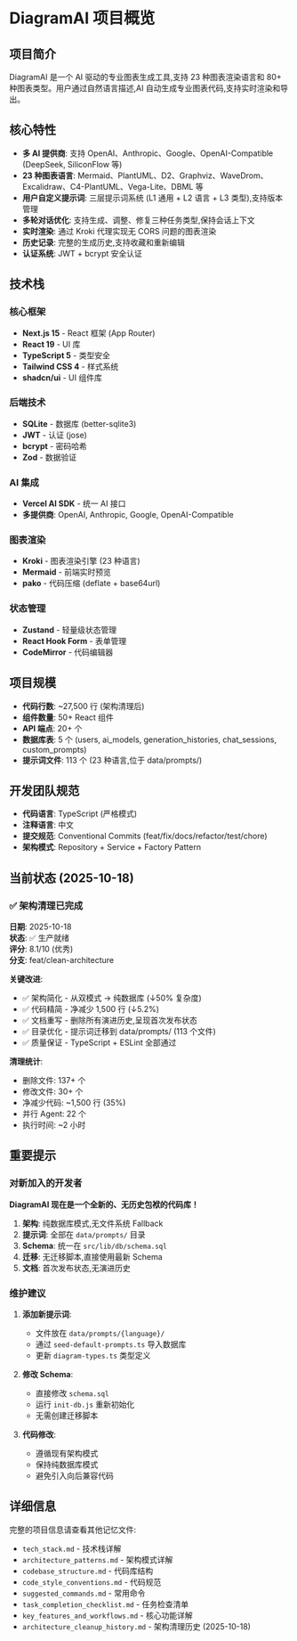 # DiagramAI 项目概览

## 项目简介

DiagramAI 是一个 AI 驱动的专业图表生成工具,支持 23 种图表渲染语言和 80+ 种图表类型。用户通过自然语言描述,AI 自动生成专业图表代码,支持实时渲染和导出。

## 核心特性

- **多 AI 提供商**: 支持 OpenAI、Anthropic、Google、OpenAI-Compatible (DeepSeek, SiliconFlow 等)
- **23 种图表语言**: Mermaid、PlantUML、D2、Graphviz、WaveDrom、Excalidraw、C4-PlantUML、Vega-Lite、DBML 等
- **用户自定义提示词**: 三层提示词系统 (L1 通用 + L2 语言 + L3 类型),支持版本管理
- **多轮对话优化**: 支持生成、调整、修复三种任务类型,保持会话上下文
- **实时渲染**: 通过 Kroki 代理实现无 CORS 问题的图表渲染
- **历史记录**: 完整的生成历史,支持收藏和重新编辑
- **认证系统**: JWT + bcrypt 安全认证

## 技术栈

### 核心框架

- **Next.js 15** - React 框架 (App Router)
- **React 19** - UI 库
- **TypeScript 5** - 类型安全
- **Tailwind CSS 4** - 样式系统
- **shadcn/ui** - UI 组件库

### 后端技术

- **SQLite** - 数据库 (better-sqlite3)
- **JWT** - 认证 (jose)
- **bcrypt** - 密码哈希
- **Zod** - 数据验证

### AI 集成

- **Vercel AI SDK** - 统一 AI 接口
- **多提供商**: OpenAI, Anthropic, Google, OpenAI-Compatible

### 图表渲染

- **Kroki** - 图表渲染引擎 (23 种语言)
- **Mermaid** - 前端实时预览
- **pako** - 代码压缩 (deflate + base64url)

### 状态管理

- **Zustand** - 轻量级状态管理
- **React Hook Form** - 表单管理
- **CodeMirror** - 代码编辑器

## 项目规模

- **代码行数**: ~27,500 行 (架构清理后)
- **组件数量**: 50+ React 组件
- **API 端点**: 20+ 个
- **数据库表**: 5 个 (users, ai_models, generation_histories, chat_sessions, custom_prompts)
- **提示词文件**: 113 个 (23 种语言,位于 data/prompts/)

## 开发团队规范

- **代码语言**: TypeScript (严格模式)
- **注释语言**: 中文
- **提交规范**: Conventional Commits (feat/fix/docs/refactor/test/chore)
- **架构模式**: Repository + Service + Factory Pattern

## 当前状态 (2025-10-18)

### ✅ 架构清理已完成

**日期**: 2025-10-18  
**状态**: ✅ 生产就绪  
**评分**: 8.1/10 (优秀)  
**分支**: feat/clean-architecture

**关键改进**:

- ✅ 架构简化 - 从双模式 → 纯数据库 (↓50% 复杂度)
- ✅ 代码精简 - 净减少 1,500 行 (↓5.2%)
- ✅ 文档重写 - 删除所有演进历史,呈现首次发布状态
- ✅ 目录优化 - 提示词迁移到 data/prompts/ (113 个文件)
- ✅ 质量保证 - TypeScript + ESLint 全部通过

**清理统计**:

- 删除文件: 137+ 个
- 修改文件: 30+ 个
- 净减少代码: ~1,500 行 (35%)
- 并行 Agent: 22 个
- 执行时间: ~2 小时

## 重要提示

### 对新加入的开发者

**DiagramAI 现在是一个全新的、无历史包袱的代码库！**

1. **架构**: 纯数据库模式,无文件系统 Fallback
2. **提示词**: 全部在 `data/prompts/` 目录
3. **Schema**: 统一在 `src/lib/db/schema.sql`
4. **迁移**: 无迁移脚本,直接使用最新 Schema
5. **文档**: 首次发布状态,无演进历史

### 维护建议

1. **添加新提示词**:
   - 文件放在 `data/prompts/{language}/`
   - 通过 `seed-default-prompts.ts` 导入数据库
   - 更新 `diagram-types.ts` 类型定义

2. **修改 Schema**:
   - 直接修改 `schema.sql`
   - 运行 `init-db.js` 重新初始化
   - 无需创建迁移脚本

3. **代码修改**:
   - 遵循现有架构模式
   - 保持纯数据库模式
   - 避免引入向后兼容代码

## 详细信息

完整的项目信息请查看其他记忆文件:

- `tech_stack.md` - 技术栈详解
- `architecture_patterns.md` - 架构模式详解
- `codebase_structure.md` - 代码库结构
- `code_style_conventions.md` - 代码规范
- `suggested_commands.md` - 常用命令
- `task_completion_checklist.md` - 任务检查清单
- `key_features_and_workflows.md` - 核心功能详解
- `architecture_cleanup_history.md` - 架构清理历史 (2025-10-18)
